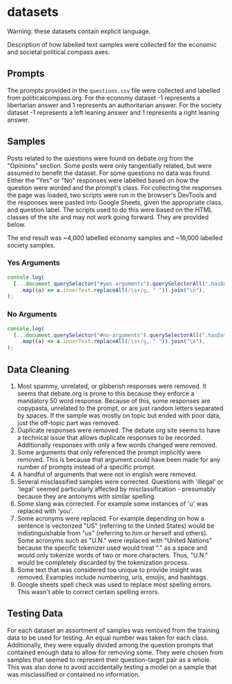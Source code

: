 # datasets

Warning: these datasets contain explicit language.

Description of how labelled text samples were collected for the economic and
societal political compass axes.

## Prompts

The prompts provided in the `questions.csv` file were collected and labelled
from politicalcompass.org. For the economy dataset -1 represents a libertarian
answer and 1 represents an authoritarian answer. For the society dataset -1
represents a left leaning answer and 1 represents a right leaning answer.

## Samples

Posts related to the questions were found on debate.org from the "Opinions"
section. Some posts were only tangentially related, but were assumed to benefit
the dataset. For some questions no data was found. Either the "Yes" or "No"
responses were labelled based on how the question were worded and the prompt's
class. For collecting the responses the page was loaded, two scripts were run in
the browser's DevTools and the responses were pasted into Google Sheets, given
the appropriate class, and question label. The scripts used to do this were
based on the HTML classes of the site and may not work going forward. They are
provided below.

The end result was ~4,000 labelled economy samples and ~16,000 labelled society
samples.

### Yes Arguments

```javascript
console.log(
  [...document.querySelector("#yes-arguments").querySelectorAll(".hasData p")]
    .map((a) => a.innerText.replaceAll(/\s+/g, " ")).join("\n"),
);
```

### No Arguments

```javascript
console.log(
  [...document.querySelector("#no-arguments").querySelectorAll(".hasData p")]
    .map((a) => a.innerText.replaceAll(/\s+/g, " ")).join("\n"),
);
```

## Data Cleaning

1. Most spammy, unrelated, or gibberish responses were removed. It seems that
   debate.org is prone to this because they enforce a mandatory 50 word
   response. Because of this, some responses are copypasta, unrelated to the
   prompt, or are just random letters separated by spaces. If the sample was
   mostly on topic but ended with poor data, just the off-topic part was
   removed.
1. Duplicate responses were removed. The debate.org site seems to have a
   technical issue that allows duplicate responses to be recorded. Additionally
   responses with only a few words changed were removed.
1. Some arguments that only referenced the prompt implicitly were removed. This
   is because that argument could have been made for any number of prompts
   instead of a specific prompt.
1. A handful of arguments that were not in english were removed.
1. Several misclassified samples were corrected. Questions with 'illegal' or
   'legal' seemed particularly affected by misclassification - presumably
   because they are antonyms with similar spelling.
1. Some slang was corrected. For example some instances of 'u' was replaced with
   'you'.
1. Some acronyms were replaced. For example depending on how a sentence is
   vectorized "US" (referring to the United States) would be indistinguishable
   from "us" (referring to him or herself and others). Some acronyms such as
   "U.N." were replaced with "United Nations" because the specific tokenizer
   used would treat "." as a space and would only tokenize words of two or more
   characters. Thus, "U.N." would be completely discarded by the tokenization
   process.
1. Some text that was considered too unique to provide insight was removed.
   Examples include numbering, urls, emojis, and hashtags.
1. Google sheets spell check was used to replace most spelling errors. This
   wasn't able to correct certain spelling errors.

## Testing Data

For each dataset an assortment of samples was removed from the training data to
be used for testing. An equal number was taken for each class. Additionally,
they were equally divided among the question prompts that contained enough data
to allow for removing some. They were chosen from samples that seemed to
represent their question-target pair as a whole. This was also done to avoid
accidentally testing a model on a sample that was misclassified or contained no
information.
